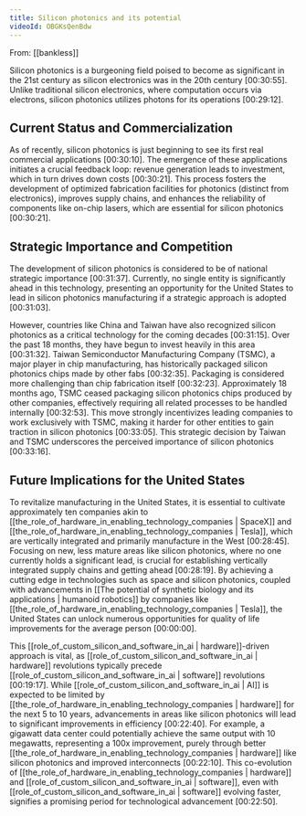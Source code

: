 ```yaml
---
title: Silicon photonics and its potential
videoId: OBGKsQenBdw
---
```


From: [[bankless]] <br/> 

Silicon photonics is a burgeoning field poised to become as significant in the 21st century as silicon electronics was in the 20th century <a class="yt-timestamp" data-t="00:30:55">[00:30:55]</a>. Unlike traditional silicon electronics, where computation occurs via electrons, silicon photonics utilizes photons for its operations <a class="yt-timestamp" data-t="00:29:12">[00:29:12]</a>.

## Current Status and Commercialization
As of recently, silicon photonics is just beginning to see its first real commercial applications <a class="yt-timestamp" data-t="00:30:10">[00:30:10]</a>. The emergence of these applications initiates a crucial feedback loop: revenue generation leads to investment, which in turn drives down costs <a class="yt-timestamp" data-t="00:30:21">[00:30:21]</a>. This process fosters the development of optimized fabrication facilities for photonics (distinct from electronics), improves supply chains, and enhances the reliability of components like on-chip lasers, which are essential for silicon photonics <a class="yt-timestamp" data-t="00:30:21">[00:30:21]</a>.

## Strategic Importance and Competition
The development of silicon photonics is considered to be of national strategic importance <a class="yt-timestamp" data-t="00:31:37">[00:31:37]</a>. Currently, no single entity is significantly ahead in this technology, presenting an opportunity for the United States to lead in silicon photonics manufacturing if a strategic approach is adopted <a class="yt-timestamp" data-t="00:31:03">[00:31:03]</a>.

However, countries like China and Taiwan have also recognized silicon photonics as a critical technology for the coming decades <a class="yt-timestamp" data-t="00:31:15">[00:31:15]</a>. Over the past 18 months, they have begun to invest heavily in this area <a class="yt-timestamp" data-t="00:31:32">[00:31:32]</a>. Taiwan Semiconductor Manufacturing Company (TSMC), a major player in chip manufacturing, has historically packaged silicon photonics chips made by other fabs <a class="yt-timestamp" data-t="00:32:35">[00:32:35]</a>. Packaging is considered more challenging than chip fabrication itself <a class="yt-timestamp" data-t="00:32:23">[00:32:23]</a>. Approximately 18 months ago, TSMC ceased packaging silicon photonics chips produced by other companies, effectively requiring all related processes to be handled internally <a class="yt-timestamp" data-t="00:32:53">[00:32:53]</a>. This move strongly incentivizes leading companies to work exclusively with TSMC, making it harder for other entities to gain traction in silicon photonics <a class="yt-timestamp" data-t="00:33:05">[00:33:05]</a>. This strategic decision by Taiwan and TSMC underscores the perceived importance of silicon photonics <a class="yt-timestamp" data-t="00:33:16">[00:33:16]</a>.

## Future Implications for the United States
To revitalize manufacturing in the United States, it is essential to cultivate approximately ten companies akin to [[the_role_of_hardware_in_enabling_technology_companies | SpaceX]] and [[the_role_of_hardware_in_enabling_technology_companies | Tesla]], which are vertically integrated and primarily manufacture in the West <a class="yt-timestamp" data-t="00:28:45">[00:28:45]</a>. Focusing on new, less mature areas like silicon photonics, where no one currently holds a significant lead, is crucial for establishing vertically integrated supply chains and getting ahead <a class="yt-timestamp" data-t="00:28:19">[00:28:19]</a>. By achieving a cutting edge in technologies such as space and silicon photonics, coupled with advancements in [[The potential of synthetic biology and its applications | humanoid robotics]] by companies like [[the_role_of_hardware_in_enabling_technology_companies | Tesla]], the United States can unlock numerous opportunities for quality of life improvements for the average person <a class="yt-timestamp" data-t="00:00:00">[00:00:00]</a>.

This [[role_of_custom_silicon_and_software_in_ai | hardware]]-driven approach is vital, as [[role_of_custom_silicon_and_software_in_ai | hardware]] revolutions typically precede [[role_of_custom_silicon_and_software_in_ai | software]] revolutions <a class="yt-timestamp" data-t="00:19:17">[00:19:17]</a>. While [[role_of_custom_silicon_and_software_in_ai | AI]] is expected to be limited by [[the_role_of_hardware_in_enabling_technology_companies | hardware]] for the next 5 to 10 years, advancements in areas like silicon photonics will lead to significant improvements in efficiency <a class="yt-timestamp" data-t="00:22:40">[00:22:40]</a>. For example, a gigawatt data center could potentially achieve the same output with 10 megawatts, representing a 100x improvement, purely through better [[the_role_of_hardware_in_enabling_technology_companies | hardware]] like silicon photonics and improved interconnects <a class="yt-timestamp" data-t="00:22:10">[00:22:10]</a>. This co-evolution of [[the_role_of_hardware_in_enabling_technology_companies | hardware]] and [[role_of_custom_silicon_and_software_in_ai | software]], even with [[role_of_custom_silicon_and_software_in_ai | software]] evolving faster, signifies a promising period for technological advancement <a class="yt-timestamp" data-t="00:22:50">[00:22:50]</a>.